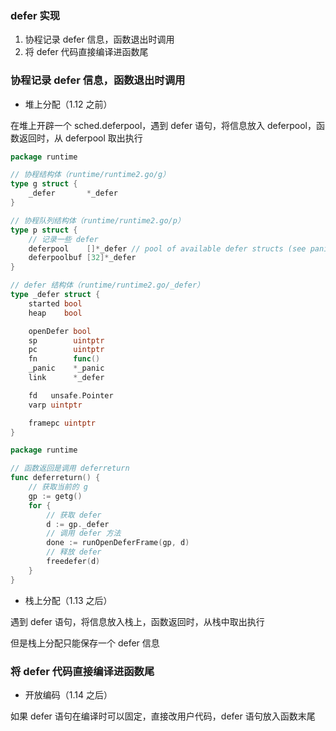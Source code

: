 ### defer 实现

1. 协程记录 defer 信息，函数退出时调用
2. 将 defer 代码直接编译进函数尾


### 协程记录 defer 信息，函数退出时调用

* 堆上分配（1.12 之前）

在堆上开辟一个 sched.deferpool，遇到 defer 语句，将信息放入 deferpool，函数返回时，从 deferpool 取出执行

```go
package runtime

// 协程结构体（runtime/runtime2.go/g）
type g struct {
	_defer       *_defer
}

// 协程队列结构体（runtime/runtime2.go/p）
type p struct {
	// 记录一些 defer
	deferpool    []*_defer // pool of available defer structs (see panic.go)
	deferpoolbuf [32]*_defer
}

// defer 结构体（runtime/runtime2.go/_defer）
type _defer struct {
	started bool
	heap    bool

	openDefer bool
	sp        uintptr
	pc        uintptr
	fn        func()
	_panic    *_panic
	link      *_defer

	fd   unsafe.Pointer
	varp uintptr

	framepc uintptr
}
```

```go
package runtime

// 函数返回是调用 deferreturn
func deferreturn() {
	// 获取当前的 g
	gp := getg()
	for {
		// 获取 defer
		d := gp._defer
		// 调用 defer 方法
		done := runOpenDeferFrame(gp, d)
        // 释放 defer
		freedefer(d)
	}
}
```

* 栈上分配（1.13 之后）

遇到 defer 语句，将信息放入栈上，函数返回时，从栈中取出执行

但是栈上分配只能保存一个 defer 信息


### 将 defer 代码直接编译进函数尾

* 开放编码（1.14 之后）

如果 defer 语句在编译时可以固定，直接改用户代码，defer 语句放入函数末尾
